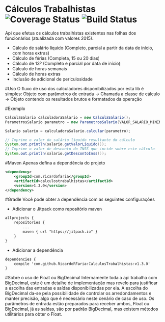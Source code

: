 # Cálculos Trabalhistas ![Coverage Status](https://coveralls.io/repos/RicardoRFaria/CalculosTrabalhistas/badge.svg?branch=master&service=github) ![Build Status](https://travis-ci.org/RicardoRFaria/CalculosTrabalhistas.svg?branch=master)
Api que efetua os cálculos trabalhistas existentes nas folhas dos funcionários (atualizada com valores 2015).

- Cálculo de salário líquido (Completo, parcial a partir da data de início, com horas extras)
- Cálculo de férias (Completa, 15 ou 20 dias)
- Cálculo de 13º (Completo e parcial por data de início)
- Cálculo de horas semanais
- Cálculo de horas extras
- Inclusão de adicional de periculosidade

#Uso
O fluxo de uso dos calculadores disponibilizados por esta lib é simples:
Objeto com parâmetros de entrada -> Chamada a classe de cálculo -> Objeto contendo os resultados brutos e formatados da operação

#Exemplo
```Java
CalculaSalario calculadoraSalario = new CalculaSalario();
ParametrosSalario parametro = new ParametrosSalario(VALOR_SALARIO_MINIMO);

Salario salario = calculadoraSalario.calcular(parametro);

// Imprime o valor do salário líquido resultante do cálculo
System.out.println(salario.getValorLiquido());
// Imprime o valor de desconto do INSS que incide sobre este cálculo
System.out.println(salario.getDescontoInss());
```

#Maven
Apenas defina a dependência do projeto
```xml
<dependency>
	<groupId>com.ricardofaria</groupId>
	<artifactId>calculostrabalhistas</artifactId>
	<version>1.3.0</version>
</dependency>
```

#Gradle
Você pode obter a dependência com as seguintes configurações

- Adicionar o Jitpack como repositório maven
```xml
allprojects {
	repositories {
		...
		maven { url "https://jitpack.io" }
	}
}
```

- Adicionar a dependência
```xml
dependencies {
	compile 'com.github.RicardoRFaria:CalculosTrabalhistas:v1.3.0'
}
```

#Sobre o uso de Float ou BigDecimal
Internamente toda a api trabalha com BigDecimal, este é um detalhe de implementação mas revelo para justificar a escolha das entradas e saídas disponibilizadas por ela.
A escolha do BigDecimal da-se pela possibilidade de controlar os arredondamentos e manter precisão, algo que é necessário neste cenário de caso de uso.
Os parâmetros de entrada estão preparados para receber ambos, Float ou BigDecimal, já as saídas, são por padrão BigDecimal, mas existem métodos utilitários para obter o Float.